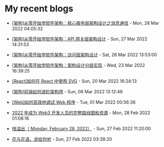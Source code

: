 # My recent blogs 
- [[架构]从零开始学软件架构：核心服务层架构设计之消息通信](https://www.jonsam.site/2022/03/28/software-architecture-4/) - Mon, 28 Mar 2022 04:05:32 

- [[架构]从零开始学软件架构：API 网关层架构设计](https://www.jonsam.site/2022/03/27/software-architecture-3/) - Sun, 27 Mar 2022 14:31:53 

- [[架构]从零开始学软件架构：访问层架构设计](https://www.jonsam.site/2022/03/26/software-architecture-2/) - Sat, 26 Mar 2022 13:53:00 

- [[架构]从零开始学软件架构：架构设计分层实现](https://www.jonsam.site/2022/03/24/software-architecture-1/) - Wed, 23 Mar 2022 16:39:25 

- [[React]如何在 React 中使用 SVG](https://www.jonsam.site/2022/03/21/%e5%a6%82%e4%bd%95%e5%9c%a8-react-%e4%b8%ad%e4%bd%bf%e7%94%a8-svg/) - Sun, 20 Mar 2022 16:24:13 

- [[架构]前端如何进阶架构师](https://www.jonsam.site/2022/03/06/fe-rchitect/) - Sun, 06 Mar 2022 13:12:46 

- [[Web]如何高效地调试 Web 程序](https://www.jonsam.site/2022/03/01/web-debug/) - Tue, 01 Mar 2022 00:56:38 

- [2022 年成为 Web3 开发人员的完整路线图和资源](https://www.jonsam.site/2022/02/28/2022-web3-roadmap/) - Mon, 28 Feb 2022 01:08:16 

- [栈溢出（ Monday, February 28, 2022）](https://www.jonsam.site/2022/02/27/%e6%a0%88%e6%ba%a2%e5%87%ba%ef%bc%88-monday-february-28-2022%ef%bc%89/) - Sun, 27 Feb 2022 11:20:00 

- [花与花语，说给你听](https://www.jonsam.site/2022/02/27/flower-language/) - Sun, 27 Feb 2022 03:38:20 
